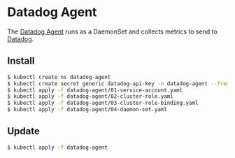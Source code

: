 # Datadog Agent

The [Datadog Agent](https://github.com/DataDog/datadog-agent) runs as a
DaemonSet and collects metrics to send to
[Datadog](https://www.datadoghq.com/).

## Install

```sh
$ kubectl create ns datadog-agent
$ kubectl create secret generic datadog-api-key -n datadog-agent --from-literal=api-key=<DATADOG_API_KEY>
$ kubectl apply -f datadog-agent/01-service-account.yaml
$ kubectl apply -f datadog-agent/02-cluster-role.yaml
$ kubectl apply -f datadog-agent/03-cluster-role-binding.yaml
$ kubectl apply -f datadog-agent/04-daemon-set.yaml
```

## Update

```sh
$ kubectl apply -f datadog-agent
```
